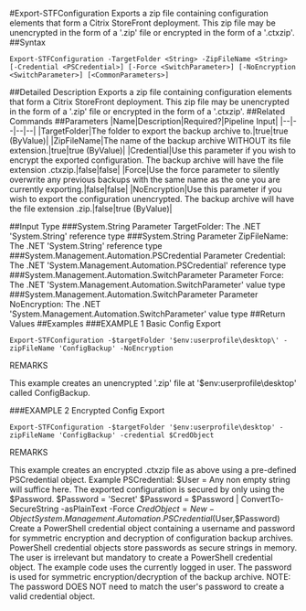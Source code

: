 #Export-STFConfiguration
Exports a zip file containing configuration elements that form a Citrix StoreFront deployment. This zip file may be unencrypted in the form of a '.zip' file or encrypted in the form of a '.ctxzip'.
##Syntax
```Export-STFConfiguration -TargetFolder <String> -ZipFileName <String> [-Credential <PSCredential>] [-Force <SwitchParameter>] [-NoEncryption <SwitchParameter>] [<CommonParameters>]
```
##Detailed Description
Exports a zip file containing configuration elements that form a Citrix StoreFront deployment. This zip file may be unencrypted in the form of a '.zip' file or encrypted in the form of a '.ctxzip'.
##Related Commands
##Parameters
|Name|Description|Required?|Pipeline Input||--|--|--|--||TargetFolder|The folder to export the backup archive to.|true|true (ByValue)||ZipFileName|The name of the backup archive WITHOUT its file extension.|true|true (ByValue)||Credential|Use this parameter if you wish to encrypt the exported configuration.  The backup archive will have the file extension .ctxzip.|false|false||Force|Use the force parameter to silently overwrite any previous backups with the same name as the one you are currently exporting.|false|false||NoEncryption|Use this parameter if you wish to export the configuration unencrypted.  The backup archive will have the file extension .zip.|false|true (ByValue)|##Input Type
###System.String
Parameter TargetFolder: The .NET 'System.String' reference type
###System.String
Parameter ZipFileName: The .NET 'System.String' reference type
###System.Management.Automation.PSCredential
Parameter Credential: The .NET 'System.Management.Automation.PSCredential' reference type
###System.Management.Automation.SwitchParameter
Parameter Force: The .NET 'System.Management.Automation.SwitchParameter' value type
###System.Management.Automation.SwitchParameter
Parameter NoEncryption: The .NET 'System.Management.Automation.SwitchParameter' value type
##Return Values
##Examples
###EXAMPLE 1 Basic Config Export
```Export-STFConfiguration -$targetFolder '$env:userprofile\desktop\' -zipFileName 'ConfigBackup' -NoEncryption
```
REMARKS

This example creates an unencrypted '.zip' file at '$env:userprofile\desktop\' called ConfigBackup.
###EXAMPLE 2 Encrypted Config Export
```Export-STFConfiguration -$targetFolder '$env:userprofile\desktop' -zipFileName 'ConfigBackup' -credential $CredObject
```
REMARKS

This example creates an encrypted .ctxzip file as above using a pre-defined PSCredential object.
Example PSCredential:
$User = Any non empty string will suffice here. The exported configuration is secured by only using the $Password.
$Password = 'Secret'
$Password = $Password | ConvertTo-SecureString -asPlainText -Force
$CredObject = New-Object System.Management.Automation.PSCredential($User,$Password)
Create a PowerShell credential object containing a username and password for symmetric encryption and decryption of
configuration backup archives. PowerShell credential objects store passwords as secure strings in memory.
The user is irrelevant but mandatory to create a PowerShell credential object. The example code uses the currently
logged in user.
The password is used for symmetric encryption/decryption of the backup archive. NOTE: The password DOES NOT need to
match the user's password to create a valid credential object.
